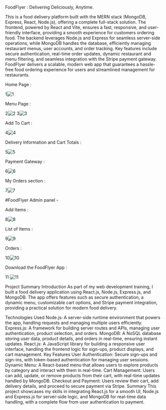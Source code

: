 FoodFlyer : Delivering Deliciously, Anytime.

This is a food delivery platform built with the MERN stack (MongoDB, Express, React, Node.js), offering a complete full-stack solution. The frontend, powered by React and Vite, ensures a fast, responsive, and user-friendly interface, providing a smooth experience for customers ordering food. The backend leverages Node.js and Express for seamless server-side operations, while MongoDB handles the database, efficiently managing restaurant menus, user accounts, and order tracking. Key features include secure authentication, real-time order updates, dynamic restaurant and menu filtering, and seamless integration with the Stripe payment gateway. FoodFlyer delivers a scalable, modern web app that guarantees a hassle-free food ordering experience for users and streamlined management for restaurants.

Home Page :

1![1](https://github.com/user-attachments/assets/a24bc487-5bb0-4d05-b69a-6e793d808b19)


Menu Page :

2![2](https://github.com/user-attachments/assets/9b2eb7e0-0f17-42a6-ac6f-983b9accdc79)
 3![3](https://github.com/user-attachments/assets/f52fcc21-9df5-4e4c-a183-dd6c614e7e58)


Add To Cart :

4![4](https://github.com/user-attachments/assets/2ed6084d-226a-4da5-bfed-bdbe82149f4b)


Delivery Information and Cart Totals :

5![5](https://github.com/user-attachments/assets/34d588e8-ffe6-4505-b378-a4833f94992c)


Payment Gateway :

6![6](https://github.com/user-attachments/assets/13bc1dee-c15f-4ac8-8526-ff00b4059924)


My Orders section :

7![7](https://github.com/user-attachments/assets/80b0a5a2-8ec4-4c54-857f-880ff12eb879)


#FoodFlyer Admin panel -

Add Items :

8![8](https://github.com/user-attachments/assets/0c59b0fc-a4c5-4f58-a798-af4b628af4bd)


List of Items :

9![9](https://github.com/user-attachments/assets/f8b8906d-bd54-4a19-8449-c3fcde61a4f0)


Orders :

10![10](https://github.com/user-attachments/assets/0241ad69-aa25-4867-b5ec-89140292b7ef)


Download the FoodFlyer App :

11
![11](https://github.com/user-attachments/assets/c392dd25-09b6-4701-8949-9a0b5e13dfaa)

Project Summary
Introduction
As part of my web development training, I built a food delivery application using React.js, Node.js, Express.js, and MongoDB. The app offers features such as secure authentication, a dynamic menu, customizable cart options, and Stripe payment integration, providing a practical solution for modern food delivery.

Technologies Used
Node.js: A server-side runtime environment that powers the app, handling requests and managing multiple users efficiently.
Express.js: A framework for building server routes and APIs, managing user authentication, product selection, and orders.
MongoDB: A NoSQL database storing user data, product details, and orders in real-time, ensuring instant updates.
React.js: A JavaScript library for building a responsive user interface, handling the frontend logic for sign-ups, product displays, and cart management.
Key Features
User Authentication: Secure sign-ups and sign-ins, with token-based authentication for managing user sessions.
Dynamic Menu: A React-based menu that allows users to explore products by category and interact with them in real-time.
Cart Management: Users can add, update, or remove products from their cart, with real-time updates handled by MongoDB.
Checkout and Payment: Users review their cart, add delivery details, and proceed to secure payment via Stripe.
Summary
This project showcases my skills in integrating React.js for a smooth UI, Node.js and Express.js for server-side logic, and MongoDB for real-time data handling, with a complete flow from user authentication to payment.
